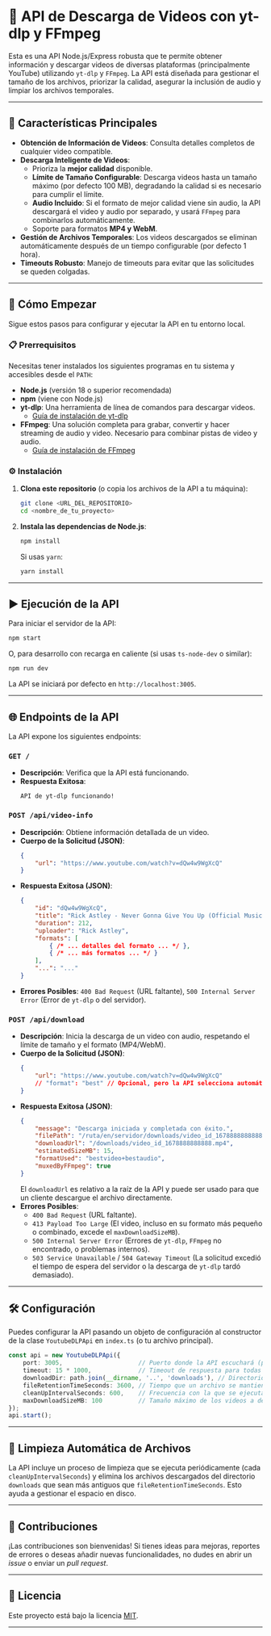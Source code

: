 # 🎥 API de Descarga de Videos con yt-dlp y FFmpeg

Esta es una API Node.js/Express robusta que te permite obtener información y descargar videos de diversas plataformas (principalmente YouTube) utilizando `yt-dlp` y `FFmpeg`. La API está diseñada para gestionar el tamaño de los archivos, priorizar la calidad, asegurar la inclusión de audio y limpiar los archivos temporales.

-----

## 🌟 Características Principales

  * **Obtención de Información de Videos**: Consulta detalles completos de cualquier video compatible.
  * **Descarga Inteligente de Videos**:
      * Prioriza la **mejor calidad** disponible.
      * **Límite de Tamaño Configurable**: Descarga videos hasta un tamaño máximo (por defecto 100 MB), degradando la calidad si es necesario para cumplir el límite.
      * **Audio Incluido**: Si el formato de mejor calidad viene sin audio, la API descargará el video y audio por separado, y usará `FFmpeg` para combinarlos automáticamente.
      * Soporte para formatos **MP4 y WebM**.
  * **Gestión de Archivos Temporales**: Los videos descargados se eliminan automáticamente después de un tiempo configurable (por defecto 1 hora).
  * **Timeouts Robusto**: Manejo de timeouts para evitar que las solicitudes se queden colgadas.

-----

## 🚀 Cómo Empezar

Sigue estos pasos para configurar y ejecutar la API en tu entorno local.

### 📋 Prerrequisitos

Necesitas tener instalados los siguientes programas en tu sistema y accesibles desde el `PATH`:

  * **Node.js** (versión 18 o superior recomendada)
  * **npm** (viene con Node.js)
  * **yt-dlp**: Una herramienta de línea de comandos para descargar videos.
      * [Guía de instalación de yt-dlp](https://www.google.com/search?q=https://github.com/yt-dlp/yt-dlp%23installation)
  * **FFmpeg**: Una solución completa para grabar, convertir y hacer streaming de audio y video. Necesario para combinar pistas de video y audio.
      * [Guía de instalación de FFmpeg](https://ffmpeg.org/download.html)

### ⚙️ Instalación

1.  **Clona este repositorio** (o copia los archivos de la API a tu máquina):
    ```bash
    git clone <URL_DEL_REPOSITORIO>
    cd <nombre_de_tu_proyecto>
    ```
2.  **Instala las dependencias de Node.js**:
    ```bash
    npm install
    ```
    Si usas `yarn`:
    ```bash
    yarn install
    ```

-----

## ▶️ Ejecución de la API

Para iniciar el servidor de la API:

```bash
npm start
```

O, para desarrollo con recarga en caliente (si usas `ts-node-dev` o similar):

```bash
npm run dev
```

La API se iniciará por defecto en `http://localhost:3005`.

-----

## 🌐 Endpoints de la API

La API expone los siguientes endpoints:

### `GET /`

  * **Descripción**: Verifica que la API está funcionando.
  * **Respuesta Exitosa**:
    ```
    API de yt-dlp funcionando!
    ```

### `POST /api/video-info`

  * **Descripción**: Obtiene información detallada de un video.
  * **Cuerpo de la Solicitud (JSON)**:
    ```json
    {
        "url": "https://www.youtube.com/watch?v=dQw4w9WgXcQ"
    }
    ```
  * **Respuesta Exitosa (JSON)**:
    ```json
    {
        "id": "dQw4w9WgXcQ",
        "title": "Rick Astley - Never Gonna Give You Up (Official Music Video)",
        "duration": 212,
        "uploader": "Rick Astley",
        "formats": [
            { /* ... detalles del formato ... */ },
            { /* ... más formatos ... */ }
        ],
        "...": "..."
    }
    ```
  * **Errores Posibles**: `400 Bad Request` (URL faltante), `500 Internal Server Error` (Error de `yt-dlp` o del servidor).

### `POST /api/download`

  * **Descripción**: Inicia la descarga de un video con audio, respetando el límite de tamaño y el formato (MP4/WebM).
  * **Cuerpo de la Solicitud (JSON)**:
    ```json
    {
        "url": "https://www.youtube.com/watch?v=dQw4w9WgXcQ"
        // "format": "best" // Opcional, pero la API selecciona automáticamente para cumplir límites.
    }
    ```
  * **Respuesta Exitosa (JSON)**:
    ```json
    {
        "message": "Descarga iniciada y completada con éxito.",
        "filePath": "/ruta/en/servidor/downloads/video_id_1678888888888.mp4",
        "downloadUrl": "/downloads/video_id_1678888888888.mp4",
        "estimatedSizeMB": 15,
        "formatUsed": "bestvideo+bestaudio",
        "muxedByFFmpeg": true
    }
    ```
    El `downloadUrl` es relativo a la raíz de la API y puede ser usado para que un cliente descargue el archivo directamente.
  * **Errores Posibles**:
      * `400 Bad Request` (URL faltante).
      * `413 Payload Too Large` (El video, incluso en su formato más pequeño o combinado, excede el `maxDownloadSizeMB`).
      * `500 Internal Server Error` (Errores de `yt-dlp`, `FFmpeg` no encontrado, o problemas internos).
      * `503 Service Unavailable` / `504 Gateway Timeout` (La solicitud excedió el tiempo de espera del servidor o la descarga de `yt-dlp` tardó demasiado).

-----

## 🛠️ Configuración

Puedes configurar la API pasando un objeto de configuración al constructor de la clase `YoutubeDLPApi` en `index.ts` (o tu archivo principal).

```typescript
const api = new YoutubeDLPApi({
    port: 3005,                     // Puerto donde la API escuchará (por defecto: 3005)
    timeout: 15 * 1000,             // Timeout de respuesta para todas las solicitudes en ms (por defecto: 15000 ms = 15s)
    downloadDir: path.join(__dirname, '..', 'downloads'), // Directorio de descargas (por defecto: `../downloads`)
    fileRetentionTimeSeconds: 3600, // Tiempo que un archivo se mantiene antes de ser eliminado en segundos (por defecto: 3600s = 1 hora)
    cleanUpIntervalSeconds: 600,    // Frecuencia con la que se ejecuta la tarea de limpieza en segundos (por defecto: 600s = 10 minutos)
    maxDownloadSizeMB: 100          // Tamaño máximo de los videos a descargar en MB (por defecto: 100 MB)
});
api.start();
```

-----

## 🧹 Limpieza Automática de Archivos

La API incluye un proceso de limpieza que se ejecuta periódicamente (cada `cleanUpIntervalSeconds`) y elimina los archivos descargados del directorio `downloads` que sean más antiguos que `fileRetentionTimeSeconds`. Esto ayuda a gestionar el espacio en disco.

-----

## 🤝 Contribuciones

¡Las contribuciones son bienvenidas\! Si tienes ideas para mejoras, reportes de errores o deseas añadir nuevas funcionalidades, no dudes en abrir un *issue* o enviar un *pull request*.

-----

## 📄 Licencia

Este proyecto está bajo la licencia [MIT](https://opensource.org/licenses/MIT).

-----
